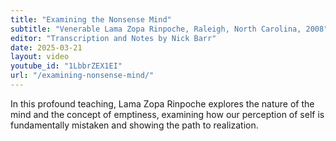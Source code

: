 ```yaml
---
title: "Examining the Nonsense Mind"
subtitle: "Venerable Lama Zopa Rinpoche, Raleigh, North Carolina, 2008"
editor: "Transcription and Notes by Nick Barr"
date: 2025-03-21
layout: video
youtube_id: "1LbbrZEX1EI"
url: "/examining-nonsense-mind/"
---
```


In this profound teaching, Lama Zopa Rinpoche explores the nature of the mind and the concept of emptiness, examining how our perception of self is fundamentally mistaken and showing the path to realization.